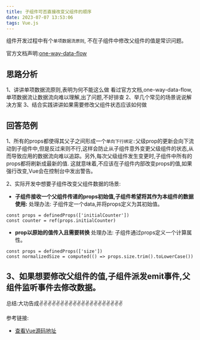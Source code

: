 ```yaml
---
title: 子组件可否直接改变父组件的顺序
date: 2023-07-07 13:53:06
tags: Vue.js
---
```


<meta name="referrer" content="no-referrer"/>

组件开发过程中有个`单项数据流原则`, 不在子组件中修改父组件的值是常识问题。

官方文档声明:[one-way-data-flow](https://vuejs.org/guide/components/props.html#one-way-data-flow)



## 思路分析
1、讲讲单项数据流原则,表明为何不能这么做
    看过官方文档,one-way-data-flow,单项数据流让数据流向难以理解,出了问题,不好排查
2、举几个常见的场景说说解决方案
3、结合实践讲讲如果需要修改父组件状态应该如何做

## 回答范例

1、所有的props都使得其父子之间形成一个`单向下行绑定:`父级prop的更新会向下流动到子组件中,但是反过来则不行,这样会防止从子组件意外变更父级组件的状态,从而导致应用的数据流向难以追踪。另外,每次父级组件发生变更时,子组件中所有的props都将刷新成最新的值. 这就意味着,不应该在子组件内部改变props的值,如果强行改变,Vue会在控制台中发出警告。

2、实际开发中想要子组件改变父组件数据的场景:
* **子组件接收一个父组件传递的props初始值,子组件希望将其作为本组件的数据使用:** 
处理办法: 子组件定一个data,并将props定义为其初始值。
```
const props = definedProps(['initialCounter'])
const counter = ref(props.initialCounter)
```

* **prop以原始的值传入且需要转换**
处理办法: 子组件通过props定义一个计算属性。

```
const props = definedProps(['size'])
const normalizedSize = computed(() => props.size.trim().toLowerCase())
```
3、如果想要修改父组件的值,子组件派发emit事件,父组件监听事件去修改数据。
---
总结:大功告成✌️✌️✌️✌️✌️✌️✌️✌️✌️✌️✌️✌️✌️✌️✌️✌️✌️✌️✌️✌️


参考链接:

* [查看Vue源码地址](https://github1s.com/vuejs/core/blob/HEAD/packages/runtime-core/src/renderer.ts#L1549-L1550)